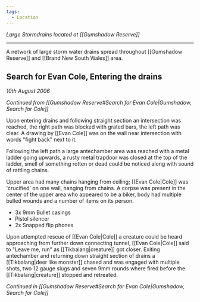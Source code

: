 ```yaml
---
tags:
  - Location
---
```

*Large Stormdrains located at [[Gumshadow Reserve]]*

---
A network of large storm water drains spread throughout [[Gumshadow Reserve]] and [[Brand New South Wales]] area.

## Search for Evan Cole, Entering the drains
*10th August 2006*

*Continued from [[Gumshadow Reserve#Search for Evan Cole|Gumshadow, Search for Cole]]*

Upon entering drains and following straight section an intersection was reached, the right path was blocked with grated bars, the left path was clear.
A drawing by [[Evan Cole]] was on the wall near intersection with words "fight back" next to it.

Following the left path a large antechamber area was reached with a metal ladder going upwards, a rusty metal trapdoor was closed at the top of the ladder, smell of something rotten or dead could be noticed along with sound of rattling chains.

Upper area had many chains hanging from ceiling; [[Evan Cole|Cole]] was 'crucified' on one wall, hanging from chains. A corpse was present in the center of the upper area who appeared to be a biker, body had multiple bulled wounds and a number of items on its person.
- 3x 9mm Bullet casings
- Pistol silencer
- 2x Snapped flip phones

Upon attempted rescue of [[Evan Cole|Cole]] a creature could be heard approaching from further down connecting tunnel, [[Evan Cole|Cole]] said to "Leave me, run" as [[Tikbalang|creature]] got closer.
Exiting antechamber and returning down straight section of drains a [[Tikbalang|deer like monster]] chased and was engaged with multiple shots, two 12 gauge slugs and seven 9mm rounds where fired before the [[Tikbalang|creature]] stopped and retreated.

*Continued in [[Gumshadow Reserve#Search for Evan Cole|Gumshadow, Search for Cole]]*